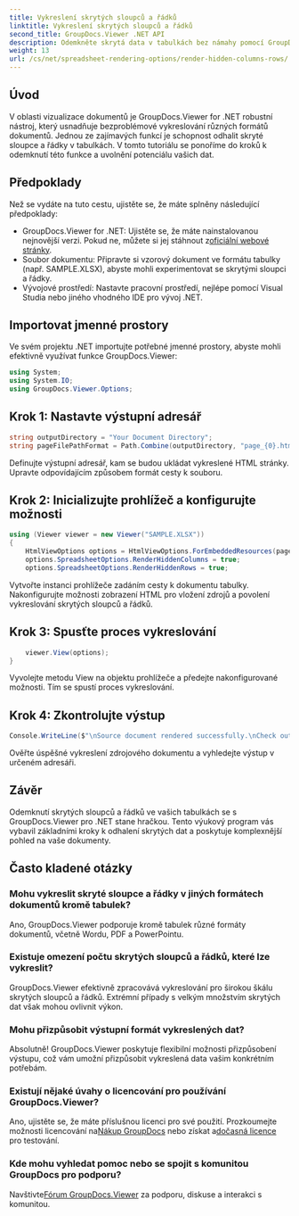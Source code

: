 ```yaml
---
title: Vykreslení skrytých sloupců a řádků
linktitle: Vykreslení skrytých sloupců a řádků
second_title: GroupDocs.Viewer .NET API
description: Odemkněte skrytá data v tabulkách bez námahy pomocí GroupDocs.Viewer pro .NET. Postupujte podle našeho podrobného průvodce a odhalte skryté sloupce a řádky.
weight: 13
url: /cs/net/spreadsheet-rendering-options/render-hidden-columns-rows/
---
```

## Úvod
V oblasti vizualizace dokumentů je GroupDocs.Viewer for .NET robustní nástroj, který usnadňuje bezproblémové vykreslování různých formátů dokumentů. Jednou ze zajímavých funkcí je schopnost odhalit skryté sloupce a řádky v tabulkách. V tomto tutoriálu se ponoříme do kroků k odemknutí této funkce a uvolnění potenciálu vašich dat.
## Předpoklady
Než se vydáte na tuto cestu, ujistěte se, že máte splněny následující předpoklady:
- GroupDocs.Viewer for .NET: Ujistěte se, že máte nainstalovanou nejnovější verzi. Pokud ne, můžete si jej stáhnout z[oficiální webové stránky](https://releases.groupdocs.com/viewer/net/).
- Soubor dokumentu: Připravte si vzorový dokument ve formátu tabulky (např. SAMPLE.XLSX), abyste mohli experimentovat se skrytými sloupci a řádky.
- Vývojové prostředí: Nastavte pracovní prostředí, nejlépe pomocí Visual Studia nebo jiného vhodného IDE pro vývoj .NET.
## Importovat jmenné prostory
Ve svém projektu .NET importujte potřebné jmenné prostory, abyste mohli efektivně využívat funkce GroupDocs.Viewer:
```csharp
using System;
using System.IO;
using GroupDocs.Viewer.Options;
```
## Krok 1: Nastavte výstupní adresář
```csharp
string outputDirectory = "Your Document Directory";
string pageFilePathFormat = Path.Combine(outputDirectory, "page_{0}.html");
```
Definujte výstupní adresář, kam se budou ukládat vykreslené HTML stránky. Upravte odpovídajícím způsobem formát cesty k souboru.
## Krok 2: Inicializujte prohlížeč a konfigurujte možnosti
```csharp
using (Viewer viewer = new Viewer("SAMPLE.XLSX"))
{
    HtmlViewOptions options = HtmlViewOptions.ForEmbeddedResources(pageFilePathFormat);
    options.SpreadsheetOptions.RenderHiddenColumns = true;
    options.SpreadsheetOptions.RenderHiddenRows = true;
```
Vytvořte instanci prohlížeče zadáním cesty k dokumentu tabulky. Nakonfigurujte možnosti zobrazení HTML pro vložení zdrojů a povolení vykreslování skrytých sloupců a řádků.
## Krok 3: Spusťte proces vykreslování
```csharp
    viewer.View(options);
}
```
Vyvolejte metodu View na objektu prohlížeče a předejte nakonfigurované možnosti. Tím se spustí proces vykreslování.
## Krok 4: Zkontrolujte výstup
```csharp
Console.WriteLine($"\nSource document rendered successfully.\nCheck output in {outputDirectory}.");
```
Ověřte úspěšné vykreslení zdrojového dokumentu a vyhledejte výstup v určeném adresáři.
## Závěr
Odemknutí skrytých sloupců a řádků ve vašich tabulkách se s GroupDocs.Viewer pro .NET stane hračkou. Tento výukový program vás vybavil základními kroky k odhalení skrytých dat a poskytuje komplexnější pohled na vaše dokumenty.
## Často kladené otázky
### Mohu vykreslit skryté sloupce a řádky v jiných formátech dokumentů kromě tabulek?
Ano, GroupDocs.Viewer podporuje kromě tabulek různé formáty dokumentů, včetně Wordu, PDF a PowerPointu.
### Existuje omezení počtu skrytých sloupců a řádků, které lze vykreslit?
GroupDocs.Viewer efektivně zpracovává vykreslování pro širokou škálu skrytých sloupců a řádků. Extrémní případy s velkým množstvím skrytých dat však mohou ovlivnit výkon.
### Mohu přizpůsobit výstupní formát vykreslených dat?
Absolutně! GroupDocs.Viewer poskytuje flexibilní možnosti přizpůsobení výstupu, což vám umožní přizpůsobit vykreslená data vašim konkrétním potřebám.
### Existují nějaké úvahy o licencování pro používání GroupDocs.Viewer?
 Ano, ujistěte se, že máte příslušnou licenci pro své použití. Prozkoumejte možnosti licencování na[Nákup GroupDocs](https://purchase.groupdocs.com/buy) nebo získat a[dočasná licence](https://purchase.groupdocs.com/temporary-license/) pro testování.
### Kde mohu vyhledat pomoc nebo se spojit s komunitou GroupDocs pro podporu?
 Navštivte[Fórum GroupDocs.Viewer](https://forum.groupdocs.com/c/viewer/9) za podporu, diskuse a interakci s komunitou.